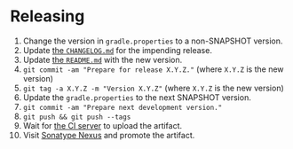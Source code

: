 # Releasing

 1. Change the version in `gradle.properties` to a non-SNAPSHOT version.
 2. Update [the `CHANGELOG.md`](CHANGELOG.md) for the impending release.
 3. Update [the `README.md`](README.md) with the new version.
 4. `git commit -am "Prepare for release X.Y.Z."` (where `X.Y.Z` is the new version)
 5. `git tag -a X.Y.Z -m "Version X.Y.Z"` (where `X.Y.Z` is the new version)
 6. Update the `gradle.properties` to the next SNAPSHOT version.
 7. `git commit -am "Prepare next development version."`
 8. `git push && git push --tags`
 9. Wait for [the CI server](https://app.bitrise.io/app/d05c685963b4f009) to upload the artifact.
 9. Visit [Sonatype Nexus](https://oss.sonatype.org) and promote the artifact.
